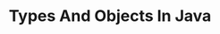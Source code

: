 ---
layout: page
title: Types And Objects In Java
permalink: /java/basics/lessons/typesandobjects.html
description: "A look at how to use types and objects in Java"
comments: true
signoff: true
redirect_to:
  - https://automationintesting.com/java/basics/lessons/typesandobjects.html
---